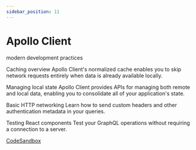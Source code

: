 ```yaml
---
sidebar_position: 11
---
```


# Apollo Client

modern development practices

Caching overview Apollo Client's normalized cache enables you to skip network requests entirely when data is already available locally.

Managing local state Apollo Client provides APIs for managing both remote and local data, enabling you to consolidate all of your application's state.

Basic HTTP networking Learn how to send custom headers and other authentication metadata in your queries.

Testing React components Test your GraphQL operations without requiring a connection to a server.

[CodeSandbox](https://codesandbox.io/s/github/apollographql/docs-examples/tree/main/apollo-client/v3/getting-started)
